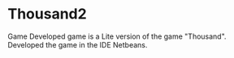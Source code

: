 # Thousand2
Game
Developed game is a Lite version of the game "Thousand". Developed the game in the IDE Netbeans.
